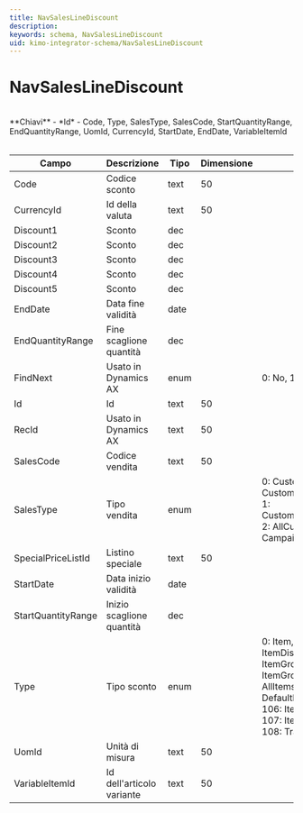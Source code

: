 ```yaml
---
title: NavSalesLineDiscount
description:
keywords: schema, NavSalesLineDiscount
uid: kimo-integrator-schema/NavSalesLineDiscount
---
```


# NavSalesLineDiscount

<br>
**Chiavi**
- *Id*
- Code, Type, SalesType, SalesCode, StartQuantityRange, EndQuantityRange, UomId, CurrencyId, StartDate, EndDate, VariableItemId
<br><br>

| Campo | Descrizione | Tipo | Dimensione | Note |
| --- | --- | --- | --- | --- |
| Code | Codice sconto | text | 50 |  |
| CurrencyId | Id della valuta | text | 50 |  |
| Discount1 | Sconto | dec |  |  |
| Discount2 | Sconto | dec |  |  |
| Discount3 | Sconto | dec |  |  |
| Discount4 | Sconto | dec |  |  |
| Discount5 | Sconto | dec |  |  |
| EndDate | Data fine validità | date |  |  |
| EndQuantityRange | Fine scaglione quantità | dec |  |  |
| FindNext | Usato in Dynamics AX | enum |  | 0: No, 1: Yes |
| Id | Id | text | 50 |  |
| RecId | Usato in Dynamics AX | text | 50 |  |
| SalesCode | Codice vendita | text | 50 |  |
| SalesType | Tipo vendita | enum |  | 0: Customer, 1: CustomerDiscountGroup, 1: CustomerDiscountGroup, 2: AllCustomers, 3: Campaign |
| SpecialPriceListId | Listino speciale | text | 50 |  |
| StartDate | Data inizio validità | date |  |  |
| StartQuantityRange | Inizio scaglione quantità | dec |  |  |
| Type | Tipo sconto | enum |  | 0: Item, 1: ItemDiscountGroup, 102: ItemGroupLevel1, 103: ItemGroupLevel2, 104: AllItems, 105: DefaultItemDiscountGroup, 106: ItemGroupLevel3, 107: ItemGroupLevel4, 108: Trademark |
| UomId | Unità di misura | text | 50 |  |
| VariableItemId | Id dell'articolo variante | text | 50 |  |

